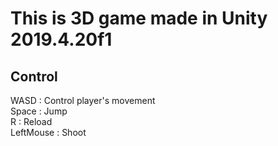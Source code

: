# This is 3D game made in Unity 2019.4.20f1  

## Control  
WASD : Control player's movement  
Space : Jump  
R : Reload  
LeftMouse : Shoot  
